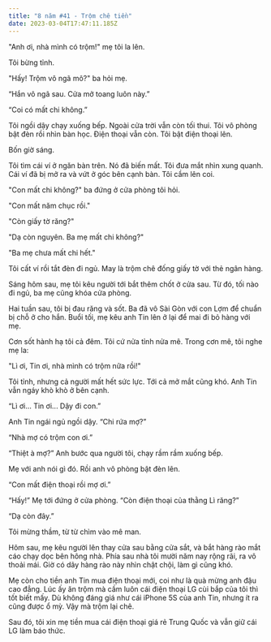 ```yaml
---
title: "8 năm #41 - Trộm chê tiền"
date: 2023-03-04T17:47:11.185Z
---
```


"Anh ơi, nhà mình có trộm!" mẹ tôi la lên.

Tôi bừng tỉnh.

"Hấy! Trộm vô ngã mô?" ba hỏi mẹ.

“Hắn vô ngã sau. Cửa mở toang luôn này.”

“Coi có mất chi không.”

Tôi ngồi dậy chạy xuống bếp. Ngoài cửa trời vẫn còn tối thui. Tôi vô phòng bật đèn rồi nhìn bàn học. Điện thoại vẫn còn. Tôi bật điện thoại lên.

Bốn giờ sáng.

Tôi tìm cái ví ở ngăn bàn trên. Nó đã biến mất. Tôi đưa mắt nhìn xung quanh. Cái ví đã bị mở ra và vứt ở góc bên cạnh bàn. Tôi cầm lên coi.

"Con mất chi không?" ba đứng ở cửa phòng tôi hỏi.

"Con mất năm chục rồi."

"Còn giấy tờ răng?"

"Dạ còn nguyên. Ba mẹ mất chi không?"

"Ba mẹ chưa mất chi hết."

Tôi cất ví rồi tắt đèn đi ngủ. May là trộm chê đống giấy tờ với thẻ ngân hàng.

Sáng hôm sau, mẹ tôi kêu người tới bắt thêm chốt ở cửa sau. Từ đó, tối nào đi ngủ, ba mẹ cũng khóa cửa phòng.

Hai tuần sau, tôi bị đau răng và sốt. Ba đã vô Sài Gòn với con Lợm để chuẩn bị chỗ ở cho hắn. Buổi tối, mẹ kêu anh Tin lên ở lại để mai đi bỏ hàng với mẹ.

Cơn sốt hành hạ tôi cả đêm. Tôi cứ nửa tỉnh nửa mê. Trong cơn mê, tôi nghe mẹ la:

"Lì ơi, Tin ơi, nhà mình có trộm nữa rồi!"

Tôi tỉnh, nhưng cả người mất hết sức lực. Tới cả mở mắt cũng khó. Anh Tin vẫn ngáy khò khò ở bên cạnh.

“Lì ơi... Tin ơi... Dậy đi con.”

Anh Tin ngái ngủ ngồi dậy. “Chi rứa mợ?”

“Nhà mợ có trộm con ơi.”

“Thiệt à mợ?” Anh bước qua người tôi, chạy rầm rầm xuống bếp.

Mẹ với anh nói gì đó. Rồi anh vô phòng bật đèn lên.

“Con mất điện thoại rồi mợ ơi.”

“Hấy!” Mẹ tới đứng ở cửa phòng. “Còn điện thoại của thằng Lì răng?”

“Dạ còn đây.”

Tôi mừng thầm, từ từ chìm vào mê man.

Hôm sau, mẹ kêu người lên thay cửa sau bằng cửa sắt, và bắt hàng rào mắt cáo chạy dọc bên hông nhà. Phía sau nhà tôi mười năm nay rộng rãi, ra vô thoải mái. Giờ có dãy hàng rào này nhìn chật chội, làm gì cũng khó.

Mẹ còn cho tiền anh Tin mua điện thoại mới, coi như là quà mừng anh đậu cao đẳng. Lúc ấy ăn trộm mà cầm luôn cái điện thoại LG cùi bắp của tôi thì tốt biết mấy. Dù không đáng giá như cái iPhone 5S của anh Tin, nhưng ít ra cũng được ổ mỳ. Vậy mà trộm lại chê.

Sau đó, tôi xin mẹ tiền mua cái điện thoại giá rẻ Trung Quốc và vẫn giữ cái LG làm báo thức.
